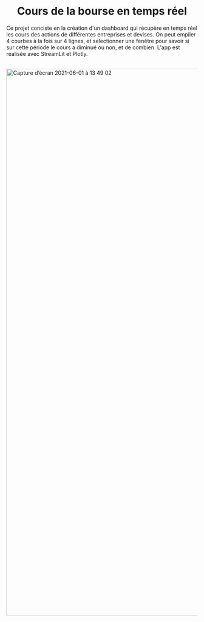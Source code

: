 <h1 align="center">Cours de la bourse en temps réel</h1>

Ce projet conciste en la création d'un dashboard qui récupère en temps réel les cours des actions de différentes entreprises et devises. On peut empiler 4 courbes à la fois sur 4 lignes, et selectionner une fenêtre pour savoir si sur cette période le cours a diminué ou non, et de combien.
L'app est réalisée avec StreamLit et Plotly.

<br/>
<img width="1440" alt="Capture d’écran 2021-06-01 à 13 49 02" src="https://user-images.githubusercontent.com/63207451/120318431-238f7880-c2e0-11eb-86b1-ceaf8b5f490b.png">
<br/>
